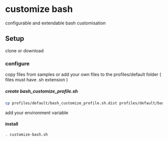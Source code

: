 customize bash
==============

configurable and extendable bash customisation

Setup
-----

clone or download


### configure

copy files from samples or add your own files to the profiles/default folder ( files must have .sh extension )


##### create bash_customize_profile.sh

```bash
cp profiles/default/bash_customize_profile.sh.dist profiles/default/bash_customize_profile.sh
```

add your environment variable



#### install

```bash
. customize-bash.sh
```
